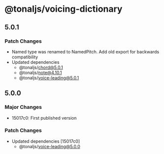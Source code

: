 # @tonaljs/voicing-dictionary

## 5.0.1

### Patch Changes

- Named type was renamed to NamedPitch. Add old export for backwards compatibility
- Updated dependencies
  - @tonaljs/chord@5.0.1
  - @tonaljs/note@4.10.1
  - @tonaljs/voice-leading@5.0.1

## 5.0.0

### Major Changes

- 15017c0: First published version

### Patch Changes

- Updated dependencies [15017c0]
  - @tonaljs/voice-leading@5.0.0
